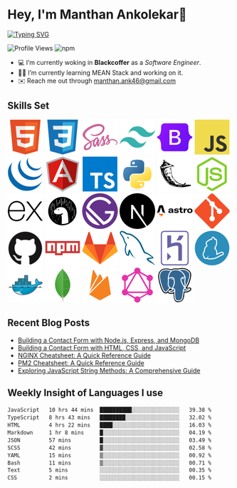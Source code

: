 # Hey, I'm Manthan Ankolekar👋

[![Typing SVG](https://readme-typing-svg.demolab.com?font=Fira+Code&pause=1000&width=435&lines=Front+End+Developer;Learn%2C+Build%2C+Repeat)](https://git.io/typing-svg)

![Profile Views](https://komarev.com/ghpvc/?username=manthanank&color=brightgreen)
![npm](https://img.shields.io/npm/dt/manthanank)
<!-- ![npm](https://img.shields.io/npm/dw/manthanank)
![npm](https://img.shields.io/npm/dm/manthanank)
![npm](https://img.shields.io/npm/dy/manthanank) -->

- 💻 I’m currently woking in **Blackcoffer** as a *Software Engineer*.
- 🧑‍💻 I’m currently learning MEAN Stack and working on it.
- ✉️ Reach me out through [manthan.ank46@gmail.com](mailto:manthan.ank46@gmail.com)

## Skills Set

![HTML5](/assets/svg/html.svg)
![CSS3](/assets/svg/css.svg)
![SASS](/assets/svg/sass.svg)
![TailwindCSS](/assets/svg/tailwindcss.svg)
![Bootstrap](/assets/svg/bootstrap.svg)
![JavaScript](/assets/svg/javascript.svg)
![jQuery](/assets/svg/jquery.svg)
![Angular](/assets/svg/angular.svg)
![Typescript](/assets/svg/typescript.svg)
![Python](/assets/svg/python.svg)
![Flask](/assets/svg/flask.svg)
![Node.js](/assets/svg/nodejs.svg)
![Express](/assets/svg/express.svg)
![Deno](/assets/svg/deno.svg)
![Gatsby](/assets/svg/gatsby.svg)
![NextJs](/assets/svg/nextjs.svg)
![Astro](/assets/svg/astro.svg)
![Git](/assets/svg/git.svg)
![GitHub](/assets/svg/github.svg)
![Npm](/assets/svg/npm.svg)
![GitLab](/assets/svg/gitlab.svg)
![MySQL](/assets/svg/mysql.svg)
![Heroku](/assets/svg/heroku.svg)
![Yarn](/assets/svg/yarn.svg)
![Docker](/assets/svg/docker.svg)
![MongoDB](/assets/svg//mongodb.svg)
![Firebase](/assets/svg/firebase.svg)
![GraphQL](/assets/svg/graphql.svg)
![Postgresql](/assets/svg/postgresql.svg)

## Recent Blog Posts

<!-- BLOG-POST-LIST:START -->
- [Building a Contact Form with Node.js, Express, and MongoDB](https://dev.to/manthanank/building-a-contact-form-with-nodejs-express-and-mongodb-534)
- [Building a Contact Form with HTML, CSS, and JavaScript](https://dev.to/manthanank/building-a-contact-form-with-html-css-and-javascript-2409)
- [NGINX Cheatsheet: A Quick Reference Guide](https://dev.to/manthanank/nginx-cheatsheet-a-quick-reference-guide-o0m)
- [PM2 Cheatsheet: A Quick Reference Guide](https://dev.to/manthanank/pm2-cheatsheet-a-quick-reference-guide-f6e)
- [Exploring JavaScript String Methods: A Comprehensive Guide](https://dev.to/manthanank/exploring-javascript-string-methods-a-comprehensive-guide-49m0)
<!-- BLOG-POST-LIST:END -->

## Weekly Insight of Languages I use

<!--START_SECTION:waka-->

```txt
JavaScript   10 hrs 44 mins  ██████████░░░░░░░░░░░░░░░   39.38 %
TypeScript   8 hrs 43 mins   ████████░░░░░░░░░░░░░░░░░   32.02 %
HTML         4 hrs 22 mins   ████░░░░░░░░░░░░░░░░░░░░░   16.03 %
Markdown     1 hr 8 mins     █░░░░░░░░░░░░░░░░░░░░░░░░   04.19 %
JSON         57 mins         █░░░░░░░░░░░░░░░░░░░░░░░░   03.49 %
SCSS         42 mins         ▓░░░░░░░░░░░░░░░░░░░░░░░░   02.58 %
YAML         15 mins         ▒░░░░░░░░░░░░░░░░░░░░░░░░   00.92 %
Bash         11 mins         ▒░░░░░░░░░░░░░░░░░░░░░░░░   00.71 %
Text         5 mins          ░░░░░░░░░░░░░░░░░░░░░░░░░   00.35 %
CSS          2 mins          ░░░░░░░░░░░░░░░░░░░░░░░░░   00.15 %
```

<!--END_SECTION:waka-->
